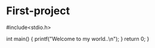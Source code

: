 # First-project
#include<stdio.h>

int main()
{
   printf("Welcome to my world..\n");
}
   return 0;
}
